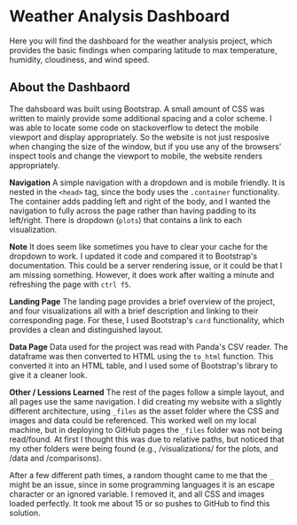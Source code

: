 # Weather Analysis Dashboard
Here you will find the dashboard for the weather analysis project, which provides the basic findings when comparing latitude to max temperature, humidity, cloudiness, and wind speed. 

## About the Dashbaord
The dahsboard was built using Bootstrap. A small amount of CSS was written to mainly provide some additional spacing and a color scheme. I was able to locate some code on stackoverflow to detect the mobile viewport and display appropriately. So the website is not just resposive when changing the size of the window, but if you use any of the browsers' inspect tools and change the viewport to mobile, the website renders appropriately. 

**Navigation**
A simple navigation with a dropdown and is mobile friendly. It is nested in the `<head>` tag, since the body uses the `.container` functionality. The container adds padding left and right of the body, and I wanted the navigation to fully across the page rather than having padding to its left/right. There is dropdown (`plots`) that contains a link to each visualization. 

**Note** It does seem like sometimes you have to clear your cache for the dropdown to work. I updated it code and compared it to Bootstrap's documentation. This could be a server rendering issue, or it could be that I am missing something. However, it does work after waiting a minute and refreshing the page with `ctrl f5`. 

**Landing Page**
The landing page provides a brief overview of the project, and four visualizations all with a brief description and linking to their corresponding page. For these, I used Bootstrap's `card` functionality, which provides a clean and distinguished layout. 

**Data Page**
Data used for the project was read with Panda's CSV reader. The dataframe was then converted to HTML using the `to_html` function. This converted it into an HTML table, and I used some of Bootstrap's library to give it a cleaner look. 

**Other / Lessions Learned**
The rest of the pages follow a simple layout, and all pages use the same navigation. I did creating my website with a slightly different architecture, using `_files` as the asset folder where the CSS and images and data could be referenced. This worked well on my local machine, but in deploying to GitHub pages the `_files` folder was not being read/found. At first I thought this was due to relative paths, but noticed that my other folders were being found (e.g., /visualizations/ for the plots, and /data and /comparisons). 

After a few different path times, a random thought came to me that the `_` might be an issue, since in some programming languages it is an escape character or an ignored variable. I removed it, and all CSS and images loaded perfectly. It took me about 15 or so pushes to GitHub to find this solution. 